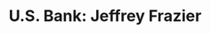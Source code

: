 ---
title: "U.S. Bank: Jeffrey Frazier"
url: /fullerton/u-s-bank-jeffrey-frazier/
shop: pawnbroker
---